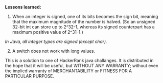 
**Lessons learned:**

1) When an integer is signed, one of its bits becomes the sign bit, meaning that the maximum magnitude
of the number is halved. (So an unsigned 32-bit int can store up to 2^32-1, whereas its signed counterpart
has a maximum positive value of 2^31-1.)

*In Java, all integer types are signed (except char).*

2) A switch does not work with long values. 

This is a solution to one of HackerRank java challanges. It is distributed in the hope that it will be useful, but WITHOUT ANY WARRANTY; without even the implied warranty of MERCHANTABILITY or FITNESS FOR A PARTICULAR PURPOSE.
